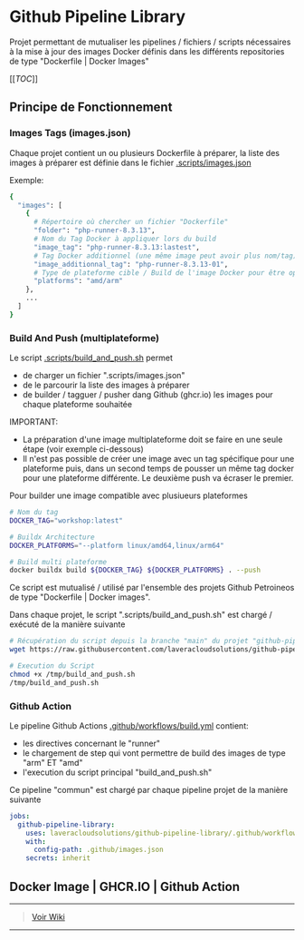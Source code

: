 # Github Pipeline Library

Projet permettant de mutualiser les pipelines / fichiers / scripts nécessaires à la mise à jour des images Docker définis dans les différents repositories de type "Dockerfile | Docker Images"

[[_TOC_]]

## Principe de Fonctionnement

### Images Tags (images.json)

Chaque projet contient un ou plusieurs Dockerfile à préparer, la liste des images à préparer est définie dans le fichier [.scripts/images.json](.scripts/images.json)

Exemple:

```bash
{
  "images": [
    {
      # Répertoire où chercher un fichier "Dockerfile"
      "folder": "php-runner-8.3.13", 
      # Nom du Tag Docker à appliquer lors du build
      "image_tag": "php-runner-8.3.13:lastest",
      # Tag Docker additionnel (une même image peut avoir plus nom/tag)
      "image_additionnal_tag": "php-runner-8.3.13-01",
      # Type de plateforme cible / Build de l'image Docker pour être optimisé pour plusieurs type de plateforme (unix, macos, etc)
      "platforms": "amd/arm"
    },
    ...
  ]
}
```

### Build And Push (multiplateforme)

Le script [.scripts/build_and_push.sh](.scripts/build_and_push.sh) permet 
* de charger un fichier ".scripts/images.json"
* de le parcourir la liste des images à préparer
* de builder / tagguer / pusher dang Github (ghcr.io) les images pour chaque plateforme souhaitée

IMPORTANT: 
* La préparation d'une image multiplateforme doit se faire en une seule étape (voir exemple ci-dessous)
* Il n'est pas possible de créer une image avec un tag spécifique pour une plateforme puis, dans un second temps de pousser un même tag docker pour une plateforme différente. Le deuxième push va écraser le premier.

Pour builder une image compatible avec plusiueurs plateformes

```bash
# Nom du tag
DOCKER_TAG="workshop:latest"

# Buildx Architecture
DOCKER_PLATFORMS="--platform linux/amd64,linux/arm64"

# Build multi plateforme
docker buildx build ${DOCKER_TAG} ${DOCKER_PLATFORMS} . --push
```

Ce script est mutualisé / utilisé par l'ensemble des projets Github Petroineos de type "Dockerfile | Docker images".

Dans chaque projet, le script ".scripts/build_and_push.sh" est chargé / exécuté de la manière suivante

```bash
# Récupération du script depuis la branche "main" du projet "github-pipeline-library"
wget https://raw.githubusercontent.com/laveracloudsolutions/github-pipeline-library/refs/heads/main/.scripts/build_and_push.sh -O /tmp/build_and_push.sh

# Execution du Script
chmod +x /tmp/build_and_push.sh
/tmp/build_and_push.sh
```

### Github Action

Le pipeline Github Actions [.github/workflows/build.yml](.github/workflows/build.yml) contient:
* les directives concernant le "runner"
* le chargement de step qui vont permettre de build des images de type "arm" ET "amd"
* l'execution du script principal "build_and_push.sh"

Ce pipeline "commun" est chargé par chaque pipeline projet de la manière suivante

```yaml
jobs:
  github-pipeline-library:
    uses: laveracloudsolutions/github-pipeline-library/.github/workflows/build.yml@main
    with:
      config-path: .github/images.json
    secrets: inherit
```

## Docker Image | GHCR.IO | Github Action
___
> [Voir Wiki](https://dev.azure.com/petrolavera/ArchitectureApplicative/_wiki/wikis/Architecture%20applicative/340/Images-Docker-(-GitHub))
___